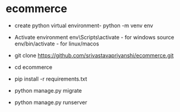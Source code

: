 # ecommerce
- create python virtual environment-
python -m venv env

- Activate environment
env\Scripts\activate - for windows
source env/bin/activate - for linux/macos

- git clone https://github.com/srivastavapriyanshi/ecommerce.git

- cd ecommerce

- pip install -r requirements.txt

- python manage.py migrate

- python manage.py runserver
